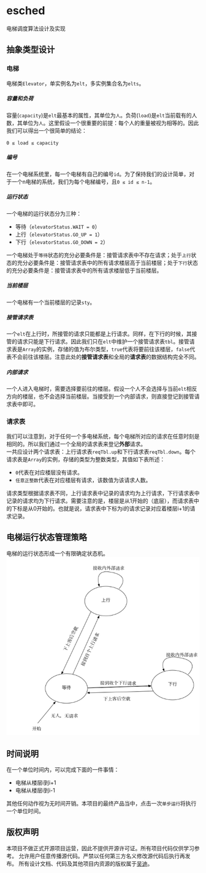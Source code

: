 # esched
电梯调度算法设计及实现

## 抽象类型设计
### 电梯
电梯类`Elevator`，单实例名为`elt`，多实例集合名为`elts`。  

##### 容量和负荷
容量(`capacity`)是`elt`最基本的属性，其单位为`人`。负荷(`load`)是`elt`当前载有的人数，其单位为`人`。这里假设一个很重要的前提：每个人的重量被视为相等的。因此我们可以得出一个很简单的结论：

```
0 ≤ load ≤ capacity
```

##### 编号
在一个电梯系统里，每一个电梯有自己的编号`id`。为了保持我们的设计简单，对于一个n电梯的系统，我们为每个电梯编号，且`0 ≤ id ≤ n-1`。

##### 运行状态
一个电梯的运行状态分为三种：

- 等待（`elevatorStatus.WAIT = 0`）
- 上行（`elevatorStatus.GO_UP = 1`）
- 下行（`elevatorStatus.GO_DOWN = 2`）

一个电梯处于`等待`状态的充分必要条件是：接管请求表中不存在请求；处于`上行`状态的充分必要条件是：接管请求表中的所有请求楼层高于当前楼层；处于`下行`状态的充分必要条件是：接管请求表中的所有请求楼层低于当前楼层。

##### 当前楼层
一个电梯有一个当前楼层的记录`sty`。

##### 接管请求表
一个`elt`在上行时，所接管的请求只能都是上行请求。同样，在下行的时候，其接管的请求只能是下行请求。因此我们只在`elt`中维护一个接管请求表`tbl`。接管请求表是`Array`的实例，存储的值为布尔类型，`true`代表将要前往该楼层，`false`代表不会前往该楼层。注意此处的**接管请求表**和全局的**请求表**的数据结构完全不同。

##### 内部请求
一个人进入电梯时，需要选择要前往的楼层。假设一个人不会选择与当前`elt`相反方向的楼层，也不会选择当前楼层。当接受到一个内部请求，则直接登记到接管请求表中即可。

### 请求表
我们可以注意到，对于任何一个多电梯系统，每个电梯所对应的请求在任意时刻是相同的。所以我们通过一个全局的请求表来登记**外部**请求。  
一共应设计两个请求表：上行请求表`reqTbl.up`和下行请求表`reqTbl.down`。每个请求表是`Array`的实例，存储的类型为整数类型，其值如下表所述：

- `0`代表在对应楼层没有请求。
- `任意正整数`代表在对应楼层有请求，该数值为该请求人数。

请求类型根据请求表不同，上行请求表中记录的请求均为上行请求，下行请求表中记录的请求均为下行请求。需要注意的是，楼层是从1开始的（底层），而请求表中的下标是从0开始的。也就是说，请求表中下标为i的请求记录对应着楼层i+1的请求记录。  

## 电梯运行状态管理策略
电梯的运行状态形成一个有限确定状态机。![Diagram](diagram/esched_state_machine.jpg)

## 时间说明
在一个单位时间内，可以完成下面的一件事情：

- 电梯从楼层i到i+1
- 电梯从楼层i到i-1

其他任何动作视为无时间开销。本项目的最终产品当中，点击一次`单步运行`将执行一个单位时间。

## 版权声明
本项目不做正式开源项目运营，因此不提供开源许可证。所有项目代码仅供学习参考。
允许用户任意传播源代码。严禁以任何第三方名义修改源代码后执行再发布。
所有设计文档、代码及其他项目内资源的版权属于[吴迪](http://github.com/tjwudi)。